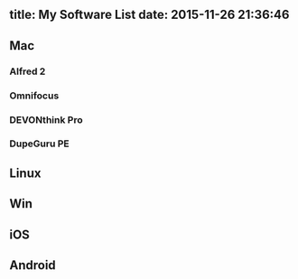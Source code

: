 title: My Software List
date: 2015-11-26 21:36:46
---

## Mac
### Alfred 2
### Omnifocus
### DEVONthink Pro
### DupeGuru PE

## Linux
## Win
## iOS
## Android